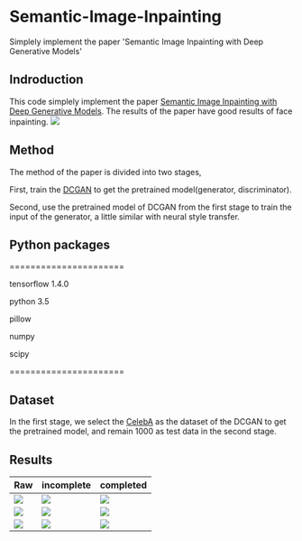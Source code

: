 # Semantic-Image-Inpainting
Simplely implement the paper 'Semantic Image Inpainting with Deep Generative Models'

## Indroduction
This code simplely implement the paper [Semantic Image Inpainting with Deep Generative Models](http://openaccess.thecvf.com/content_cvpr_2017/papers/Yeh_Semantic_Image_Inpainting_CVPR_2017_paper.pdf). The results of the paper have good results of face inpainting.
![](https://github.com/MingtaoGuo/Semantic-Image-Inpainting/blob/master/IMAGE/paper.jpg)
## Method
The method of the paper is divided into two stages,

First, train the [DCGAN](http://cn.arxiv.org/abs/1511.06434) to get the pretrained model(generator, discriminator).

Second, use the pretrained model of DCGAN from the first stage to train the input of the generator, a little similar with neural style transfer.
## Python packages
======================

tensorflow 1.4.0

python 3.5

pillow

numpy

scipy

======================
## Dataset
In the first stage, we select the [CelebA](http://mmlab.ie.cuhk.edu.hk/projects/CelebA.html) as the dataset of the DCGAN to get the pretrained model, and remain 1000 as test data in the second stage.
## Results
|Raw|incomplete|completed|
|-|-|-|
|![](https://github.com/MingtaoGuo/Semantic-Image-Inpainting/blob/master/IMAGE/o1.jpg)|![](https://github.com/MingtaoGuo/Semantic-Image-Inpainting/blob/master/IMAGE/i1.jpg)|![](https://github.com/MingtaoGuo/Semantic-Image-Inpainting/blob/master/IMAGE/c1.jpg)|
|![](https://github.com/MingtaoGuo/Semantic-Image-Inpainting/blob/master/IMAGE/o2.jpg)|![](https://github.com/MingtaoGuo/Semantic-Image-Inpainting/blob/master/IMAGE/i2.jpg)|![](https://github.com/MingtaoGuo/Semantic-Image-Inpainting/blob/master/IMAGE/c2.jpg)|
|![](https://github.com/MingtaoGuo/Semantic-Image-Inpainting/blob/master/IMAGE/o3.jpg)|![](https://github.com/MingtaoGuo/Semantic-Image-Inpainting/blob/master/IMAGE/i3.jpg)|![](https://github.com/MingtaoGuo/Semantic-Image-Inpainting/blob/master/IMAGE/c3.jpg)|
